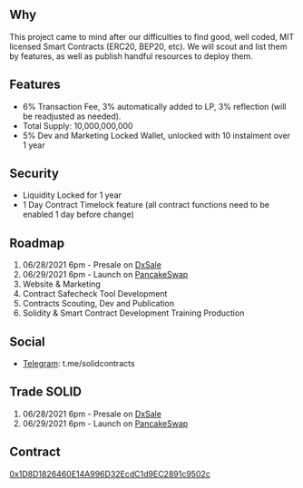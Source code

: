 ## Why
This project came to mind after our difficulties to find good, well coded, MIT licensed Smart Contracts (ERC20, BEP20, etc). We will scout and list them by features, as well as publish handful resources to deploy them.

## Features
- 6% Transaction Fee, 3% automatically added to LP, 3% reflection (will be readjusted as needed).
- Total Supply: 10,000,000,000
- 5% Dev and Marketing Locked Wallet, unlocked with 10 instalment over 1 year

## Security
- Liquidity Locked for 1 year
- 1 Day Contract Timelock feature (all contract functions need to be enabled 1 day before change)

## Roadmap
1. 06/28/2021 6pm - Presale on [DxSale](https://dxsale.app/app/pages/defipresale?saleID=4527&chain=BSC)
2. 06/29/2021 6pm - Launch on [PancakeSwap](https://exchange.pancakeswap.finance/)
3. Website & Marketing
4. Contract Safecheck Tool Development
5. Contracts Scouting, Dev and Publication
6. Solidity & Smart Contract Development Training Production

## Social
- [Telegram](https://t.me/solidcontracts): t.me/solidcontracts 

## Trade SOLID
1. 06/28/2021 6pm - Presale on [DxSale](https://dxsale.app/app/pages/defipresale?saleID=4527&chain=BSC)
2. 06/29/2021 6pm - Launch on [PancakeSwap](https://exchange.pancakeswap.finance/)

## Contract
[0x1D8D1826460E14A996D32EcdC1d9EC2891c9502c](https://bscscan.com/address/0x1D8D1826460E14A996D32EcdC1d9EC2891c9502c)


